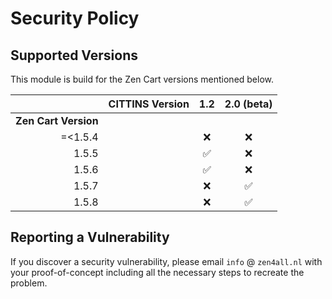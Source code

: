 # Security Policy

## Supported Versions

This module is build for the Zen Cart versions mentioned below.

|   | CITTINS Version | 1.2 | 2.0 (beta)|
| ---: | --- | :---: | :---: |
| **Zen Cart Version** |   |   |   |
| =<1.5.4 |   | :x: | :x: |
| 1.5.5 |   | :white_check_mark: | :x: |
| 1.5.6 |   | :white_check_mark: | :x: |
| 1.5.7 |   | :x: | :white_check_mark: |
| 1.5.8 |   | :x: | :white_check_mark: |

## Reporting a Vulnerability

If you discover a security vulnerability, please email `info` @ `zen4all.nl` with your proof-of-concept including all the necessary steps to recreate the problem.
